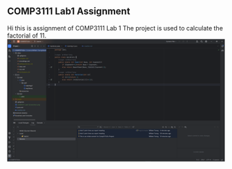 ## COMP3111 Lab1 Assignment
Hi this is assignment of COMP3111 Lab 1
The project is used to calculate the factorial of 11.
![Screenshot of Intellij](COMP3111-Lab1-Screenshot.png)